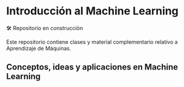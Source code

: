 # Introducción al Machine Learning

:hammer_and_wrench: Repositorio en construcción

Este repositorio contiene clases y material complementario relativo a Aprendizaje de Máquinas.

## Conceptos, ideas y aplicaciones en Machine Learning 

